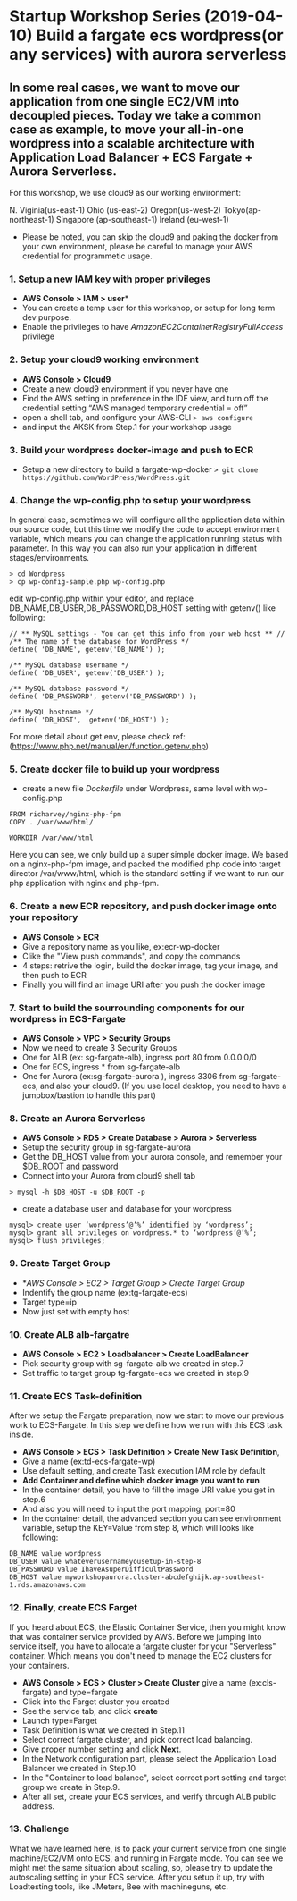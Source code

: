 # Startup Workshop Series (2019-04-10) Build a fargate ecs wordpress(or any services) with aurora serverless
## In some real cases, we want to move our application from one single EC2/VM into decoupled pieces. Today we take a common case as example, to move your all-in-one wordpress into a scalable architecture with Application Load Balancer + ECS Fargate + Aurora Serverless. 

For this workshop, we use cloud9 as our working environment:

N. Viginia(us-east-1)
Ohio (us-east-2)
Oregon(us-west-2)
Tokyo(ap-northeast-1)
Singapore (ap-southeast-1)
Ireland (eu-west-1)

* Please be noted, you can skip the cloud9 and paking the docker from your own environment, please be careful to manage your AWS credential for programmetic usage.

### 1. Setup a new IAM key with proper privileges
 - **AWS Console > IAM > user***
 - You can create a temp user for this workshop, or setup for long term dev purpose.
 - Enable the privileges to have *AmazonEC2ContainerRegistryFullAccess* privilege 

### 2. Setup your cloud9 working environment
 - **AWS Console > Cloud9**
 - Create a new cloud9 environment if you never have one
 - Find the AWS setting in preference in the IDE view, and turn off the credential setting 
   “AWS managed temporary credential = off”
 - open a shell tab, and configure your AWS-CLI
 ```> aws configure```
 - and input the AKSK from Step.1 for your workshop usage

### 3.	Build your wordpress docker-image and push to ECR
 - Setup a new directory to build a fargate-wp-docker
 ```> git clone  https://github.com/WordPress/WordPress.git```

### 4.	Change the wp-config.php to setup your wordpress
In general case, sometimes we will configure all the application data within our source code, but this time we modify the code to accept environment variable, which means you can change the application running status with parameter. In this way you can also run your application in different stages/environments.
```
> cd Wordpress
> cp wp-config-sample.php wp-config.php
```

edit wp-config.php within your editor, and replace DB_NAME,DB_USER,DB_PASSWORD,DB_HOST setting with getenv() like following:

```
// ** MySQL settings - You can get this info from your web host ** //
/** The name of the database for WordPress */
define( 'DB_NAME', getenv('DB_NAME') );

/** MySQL database username */
define( 'DB_USER', getenv('DB_USER') );

/** MySQL database password */
define( 'DB_PASSWORD', getenv('DB_PASSWORD') );

/** MySQL hostname */
define( 'DB_HOST',  getenv('DB_HOST') );
```
For more detail about get env, please check ref: (https://www.php.net/manual/en/function.getenv.php)


### 5.	Create docker file to build up your wordpress
- create a new file *Dockerfile* under Wordpress, same level with wp-config.php

```
FROM richarvey/nginx-php-fpm
COPY . /var/www/html/

WORKDIR /var/www/html
```
Here you can see, we only build up a super simple docker image. We based on a nginx-php-fpm image, and packed the modified php code into target director /var/www/html, which is the standard setting if we want to run our php application with nginx and php-fpm. 

### 6. Create a new ECR repository, and push docker image onto your repository
- **AWS Console > ECR**
- Give a repository name as you like, ex:ecr-wp-docker
- Clike the "View push commands", and copy the commands
- 4 steps: retrive the login, build the docker image, tag your image, and then push to ECR
- Finally you will find an image URI after you push the docker image

### 7. Start to build the sourrounding components for our wordpress in ECS-Fargate
- **AWS Console > VPC > Security Groups**
- Now we need to create 3 Security Groups 
- One for ALB (ex: sg-fargate-alb), ingress port 80 from 0.0.0.0/0
- One for ECS, ingress * from sg-fargate-alb
- One for Aurora (ex:sg-fargate-aurora ), ingress 3306 from sg-fargate-ecs, and also your cloud9. (If you use local desktop, you need to have a jumpbox/bastion to handle this part)

### 8.	Create an Aurora Serverless
- **AWS Console > RDS > Create Database > Aurora > Serverless**
- Setup the security group in sg-fargate-aurora
- Get the DB_HOST value from your aurora console, and remember your $DB_ROOT and password
- Connect into your Aurora from cloud9 shell tab 

```> mysql -h $DB_HOST -u $DB_ROOT -p ```

- create a database user and database for your wordpress
```mysql> create database wordpress default charset=utf8;
mysql> create user ‘wordpress’@’%’ identified by ‘wordpress’;
mysql> grant all privileges on wordpress.* to ‘wordpress’@’%’;
mysql> flush privileges;
```
### 9.	Create Target Group 
- **AWS Console > EC2 > Target Group > Create Target Group*
- Indentify the group name (ex:tg-fargate-ecs)
- Target type=ip
- Now just set with empty host

### 10.	Create ALB alb-fargatre
- **AWS Console > EC2 > Loadbalancer > Create LoadBalancer**
- Pick security group with sg-fargate-alb we created in step.7
- Set traffic to target group tg-fargate-ecs we created in step.9


### 11.	Create ECS Task-definition
After we setup the Fargate preparation, now we start to move our previous work to ECS-Fargate. In this step we define how we run with this ECS task inside.
- **AWS Console > ECS > Task Definition > Create New Task Definition**, 
- Give a name (ex:td-ecs-fargate-wp)
- Use default setting, and create Task execution IAM role by default
- **Add Container and define which docker image you want to run**
- In the container detail, you have to fill the image URI value you get in step.6
- And also you will need to input the port mapping, port=80
- In the container detail, the advanced section you can see environment variable, setup the KEY=Value from step 8, which will looks like following:
```
DB_NAME value wordpress
DB_USER value whateverusernameyousetup-in-step-8
DB_PASSWORD value IhaveAsuperDifficultPassword
DB_HOST value myworkshopaurora.cluster-abcdefghijk.ap-southeast-1.rds.amazonaws.com
```

### 12.	Finally, create ECS Farget
If you heard about ECS, the Elastic Container Service, then you might know that was container service provided by AWS. Before we jumping into service itself, you have to allocate a fargate cluster for your "Serverless" container. Which means you don't need to manage the EC2 clusters for your containers.
- **AWS Console > ECS > Cluster > Create Cluster** give a name (ex:cls-fargate) and type=fargate
- Click into the Farget cluster you created
- See the service tab, and click **create**
- Launch type=Farget
- Task Definition is what we created in Step.11
- Select correct fargate cluster, and pick correct load balancing. 
- Give proper number setting and click **Next**.
- In the Network configuration part, please select the Application Load Balancer we created in Step.10
- In the "Container to load balance", select correct port setting and target group we create in Step.9.
- After all set, create your ECS services, and verify through ALB public address.

### 13. Challenge
What we have learned here, is to pack your current service from one single machine/EC2/VM onto ECS, and running in Fargate mode. You can see we might met the same situation about scaling, so, please try to update the autoscaling setting in your ECS service. After you setup it up, try with Loadtesting tools, like JMeters, Bee with machineguns, etc.

